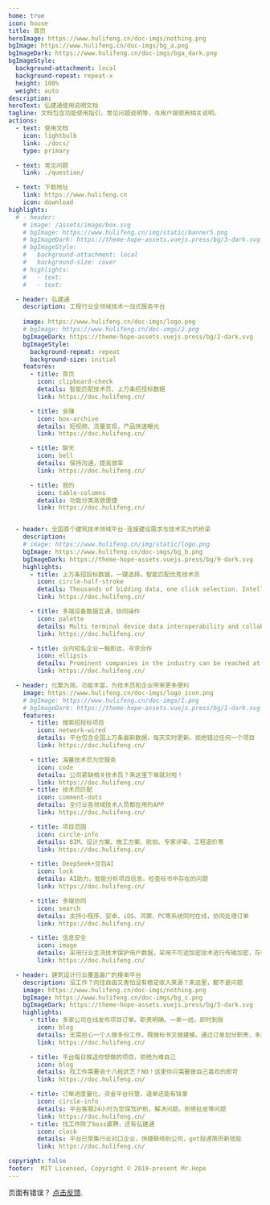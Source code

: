 ```yaml
---
home: true
icon: house
title: 首页
heroImage: https://www.hulifeng.cn/doc-imgs/nothing.png
bgImage: https://www.hulifeng.cn/doc-imgs/bg_a.png
bgImageDark: https://www.hulifeng.cn/doc-imgs/bga_dark.png
bgImageStyle:
  background-attachment: local
  background-repeat: repeat-x
  height: 100%
  weight: auto
description: 
heroText: 弘建通使用说明文档
tagline: 文档包含功能使用指引，常见问题说明等，与用户端使用相关说明。
actions:
  - text: 使用文档
    icon: lightbulb
    link: ./docs/
    type: primary

  - text: 常见问题
    link: ./question/

  - text: 下载地址
    link: https://www.hulifeng.cn
    icon: download
highlights:
  # - header: 
    # image: /assets/image/box.svg
    # bgImage: https://www.hulifeng.cn/img/static/banner5.png
    # bgImageDark: https://theme-hope-assets.vuejs.press/bg/3-dark.svg
    # bgImageStyle:
    #   background-attachment: local
    #   background-size: cover
    # highlights:
    #   - text: 
    #   - text: 

  - header: 弘建通
    description: 工程行业全领域技术一战式服务平台
    
    image: https://www.hulifeng.cn/doc-imgs/logo.png
    # bgImage: https://www.hulifeng.cn/doc-imgs/2.png
    bgImageDark: https://theme-hope-assets.vuejs.press/bg/2-dark.svg
    bgImageStyle:
      background-repeat: repeat
      background-size: initial
    features:
      - title: 首页
        icon: clipboard-check
        details: 智能匹配技术员、上万条招投标数据
        link: https://doc.hulifeng.cn/

      - title: 会赚
        icon: box-archive
        details: 短视频、流量变现，产品快速曝光
        link: https://doc.hulifeng.cn/

      - title: 聊天
        icon: bell
        details: 保持沟通，提高效率
        link: https://doc.hulifeng.cn/

      - title: 我的
        icon: table-columns
        details: 功能分类高效便捷
        link: https://doc.hulifeng.cn/


  - header: 全国首个建筑技术领域平台·连接建设需求与技术实力的桥梁
    description: 
    # image: https://www.hulifeng.cn/img/static/logo.png
    bgImage: https://www.hulifeng.cn/doc-imgs/bg_b.png
    bgImageDark: https://theme-hope-assets.vuejs.press/bg/9-dark.svg
    highlights:
      - title: 上万条招投标数据，一键选择。智能匹配优秀技术员
        icon: circle-half-stroke
        details: Thousands of bidding data, one click selection. Intelligent matching excellent technician
        link: https://doc.hulifeng.cn/

      - title: 多端设备数据互通，协同操作
        icon: palette
        details: Multi terminal device data interoperability and collaborative operation
        link: https://doc.hulifeng.cn/

      - title: 业内知名企业一触即达，寻求合作
        icon: ellipsis
        details: Prominent companies in the industry can be reached at a touch, seeking cooperation
        link: https://doc.hulifeng.cn/

  - header: 化繁为简，功能丰富，为技术员和企业带来更多便利
    image: https://www.hulifeng.cn/doc-imgs/logo_icon.png
    # bgImage: https://www.hulifeng.cn/doc-imgs/1.png
    # bgImageDark: https://theme-hope-assets.vuejs.press/bg/1-dark.svg
    features:
      - title: 搜索招投标项目
        icon: network-wired
        details: 平台包含全国上万条最新数据，每天实时更新。拒绝错过任何一个项目
        link: https://doc.hulifeng.cn/

      - title: 海量技术员为您服务
        icon: code
        details: 公司紧缺相关技术员？来这里下单就对啦！
        link: https://doc.hulifeng.cn/
      - title: 技术员匹配
        icon: comment-dots
        details: 全行业各领域技术人员都在用的APP
        link: https://doc.hulifeng.cn/

      - title: 项目范围
        icon: circle-info
        details: BIM、设计方案、施工方案、航拍、专家评审、工程造价等
        link: https://doc.hulifeng.cn/

      - title: DeepSeek+豆包AI
        icon: lock
        details: AI助力，智能分析项目信息，检查标书中存在的问题
        link: https://doc.hulifeng.cn/

      - title: 多端协同
        icon: search
        details: 支持小程序、安卓、iOS、鸿蒙、PC等系统同时在线，协同处理订单
        link: https://doc.hulifeng.cn/

      - title: 信息安全
        icon: image
        details: 采用行业主流技术保护用户数据，采用不可逆加密技术进行传输加密，存储加密。
        link: https://doc.hulifeng.cn/

  - header: 建筑设计行业覆盖最广的接单平台
    description: 没工作？向往自由又害怕没有稳定收入来源？来这里，都不是问题
    image: https://www.hulifeng.cn/doc-imgs/nothing.png
    bgImage: https://www.hulifeng.cn/doc-imgs/bg_c.png
    bgImageDark: https://theme-hope-assets.vuejs.press/bg/5-dark.svg
    highlights:
      - title: 多家公司在线发布项目订单。职责明确，一单一结，即时到账
        icon: blog
        details: 无需担心一个人做多份工作，既做标书又做建模。通过订单划分职责，多接多得。
        link: https://doc.hulifeng.cn/

      - title: 平台每日推送你想做的项目，拒绝为难自己
        icon: blog
        details: 找工作需要会十八般武艺？NO！这里你只需要做自己喜欢的即可
        link: https://doc.hulifeng.cn/

      - title: 订单进度量化，资金平台托管，退单还能有钱拿
        icon: circle-info
        details: 平台客服24小时为您保驾护航，解决问题。拒绝扯皮等问题
        link: https://doc.hulifeng.cn/
      - title: 找工作除了boss直聘，还有弘建通
        icon: clock
        details: 平台已聚集行业对口企业，快捷联络到公司，get投递简历新技能
        link: https://doc.hulifeng.cn/

copyright: false
footer:  MIT Licensed, Copyright © 2019-present Mr.Hope
---
```


页面有错误？ [点击反馈](tencent://AddContact/?fromId=45&fromSubId=1&subcmd=all&uin=26198573&website=www.oicqzone.com).
